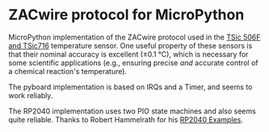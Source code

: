 # ZACwire protocol for MicroPython

MicroPython implementation of the ZACwire protocol used in the [TSic 506F and TSic716](https://docs.rs-online.com/e2fb/0900766b81690bb9.pdf) temperature sensor. One useful property of these sensors is that their nominal accuracy is excellent (±0.1 °C), which is necessary for some scientific applications (e.g., ensuring precise *and* accurate control of a chemical reaction's temperature).

The pyboard implementation is based on IRQs and a Timer, and seems to work reliably.

The RP2040 implementation uses two PIO state machines and also seems quite reliable. Thanks to Robert Hammelrath for his [RP2040 Examples](https://github.com/robert-hh/RP2040-Examples).
